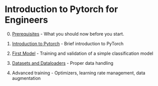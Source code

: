 # Introduction to Pytorch for Engineers



0. [Prerequisites](resources/prerequisites.ipynb) - What you should now before you start.

1. [Introduction to Pytorch](resources/introduction.ipynb) - Brief introduction to PyTorch

1. [First Model](resources/first_model.ipynb) - Training and validation of a simple classification model

1. [Datasets and Dataloaders](resources/dataloaders.ipynb) - Proper data handling

1. Advanced training - Optimizers, learning rate management, data augmentation
